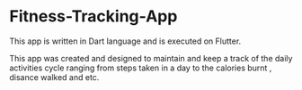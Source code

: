 # Fitness-Tracking-App

This app is written in Dart language and is executed on Flutter.

This app was created and designed to maintain and keep a track of the daily activities cycle ranging from steps taken in a day to the calories burnt , disance walked and etc. 
